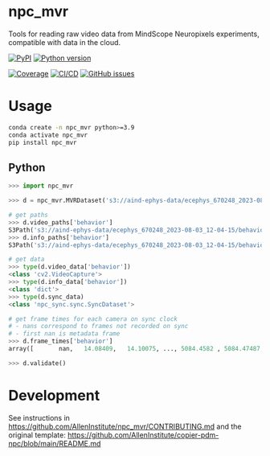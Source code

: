 # npc_mvr

Tools for reading raw video data from MindScope Neuropixels experiments, compatible with data in the cloud.

[![PyPI](https://img.shields.io/pypi/v/npc_mvr.svg?label=PyPI&color=blue)](https://pypi.org/project/npc_mvr/)
[![Python version](https://img.shields.io/pypi/pyversions/npc_mvr)](https://pypi.org/project/npc_mvr/)

[![Coverage](https://img.shields.io/codecov/c/github/AllenInstitute/npc_mvr?logo=codecov)](https://app.codecov.io/github/AllenInstitute/npc_mvr)
[![CI/CD](https://img.shields.io/github/actions/workflow/status/AllenInstitute/npc_mvr/publish.yml?label=CI/CD&logo=github)](https://github.com/AllenInstitute/npc_mvr/actions/workflows/publish.yml)
[![GitHub issues](https://img.shields.io/github/issues/AllenInstitute/npc_mvr?logo=github)](https://github.com/AllenInstitute/npc_mvr/issues)

# Usage
```bash
conda create -n npc_mvr python>=3.9
conda activate npc_mvr
pip install npc_mvr
```

## Python
```python
>>> import npc_mvr

>>> d = npc_mvr.MVRDataset('s3://aind-ephys-data/ecephys_670248_2023-08-03_12-04-15/behavior')

# get paths
>>> d.video_paths['behavior']
S3Path('s3://aind-ephys-data/ecephys_670248_2023-08-03_12-04-15/behavior/Behavior_20230803T120430.mp4')
>>> d.info_paths['behavior']
S3Path('s3://aind-ephys-data/ecephys_670248_2023-08-03_12-04-15/behavior/Behavior_20230803T120430.json')

# get data
>>> type(d.video_data['behavior'])
<class 'cv2.VideoCapture'>
>>> type(d.info_data['behavior'])
<class 'dict'>
>>> type(d.sync_data)
<class 'npc_sync.sync.SyncDataset'>

# get frame times for each camera on sync clock
# - nans correspond to frames not recorded on sync
# - first nan is metadata frame 
>>> d.frame_times['behavior']
array([       nan,   14.08409,   14.10075, ..., 5084.4582 , 5084.47487, 5084.49153]) 

>>> d.validate()
```

# Development
See instructions in https://github.com/AllenInstitute/npc_mvr/CONTRIBUTING.md and the original template: https://github.com/AllenInstitute/copier-pdm-npc/blob/main/README.md